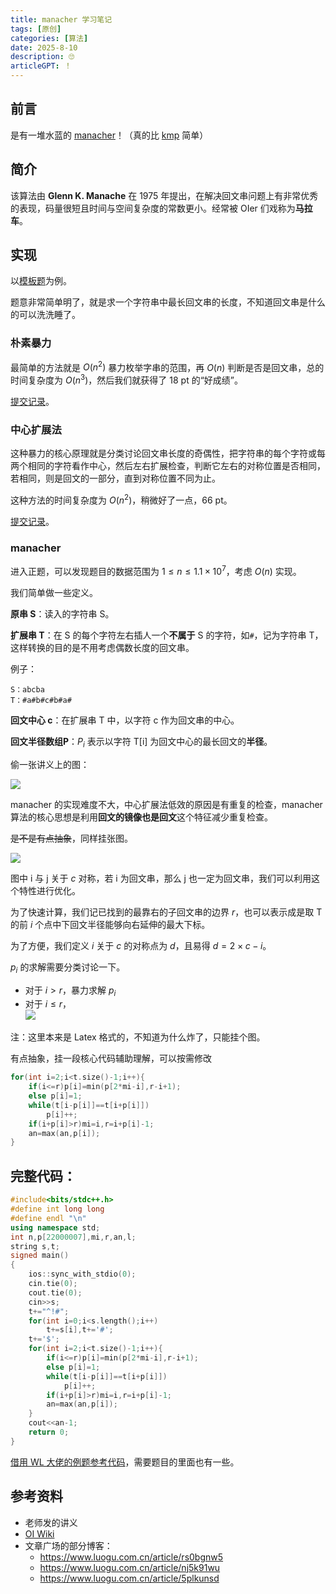 ```yaml
---
title: manacher 学习笔记
tags: [原创]
categories: [算法]
date: 2025-8-10
description: 🙄
articleGPT: ！
---
```


## 前言
是有一堆水蓝的 [manacher](https://oi-wiki.org/string/manacher/)！（真的比 [kmp](https://oi-wiki.org/string/kmp/) 简单）

## 简介
该算法由 **Glenn K. Manache** 在 1975 年提出，在解决回文串问题上有非常优秀的表现，码量很短且时间与空间复杂度的常数更小。经常被 OIer 们戏称为**马拉车**。

## 实现
以[模板题](https://www.luogu.com.cn/problem/P3805)为例。

题意非常简单明了，就是求一个字符串中最长回文串的长度，不知道回文串是什么的可以洗洗睡了。

### 朴素暴力
最简单的方法就是 $O(n^2)$ 暴力枚举字串的范围，再 $O(n)$ 判断是否是回文串，总的时间复杂度为 $O(n^3)$，然后我们就获得了 18 pt 的“好成绩”。

[提交记录](https://www.luogu.com.cn/record/230080939)。

### 中心扩展法
这种暴力的核心原理就是分类讨论回文串长度的奇偶性，把字符串的每个字符或每两个相同的字符看作中心，然后左右扩展检查，判断它左右的对称位置是否相同，若相同，则是回文的一部分，直到对称位置不同为止。

这种方法的时间复杂度为 $O(n^2)$，稍微好了一点，66 pt。

[提交记录](https://www.luogu.com.cn/record/230083188)。

### manacher
进入正题，可以发现题目的数据范围为 $1\le n\le 1.1×10^7$，考虑 $O(n)$ 实现。

我们简单做一些定义。

**原串 S**：读入的字符串 S。  

**扩展串 T**：在 S 的每个字符左右插人一个**不属于** S 的字符，如`#`，记为字符串 T，这样转换的目的是不用考虑偶数长度的回文串。

例子：
```
S：abcba  
T：#a#b#c#b#a#
```
**回文中心 c**：在扩展串 T 中，以字符 c 作为回文串的中心。

**回文半径数组P**：$P_i$ 表示以字符 T[i] 为回文中心的最长回文的**半径**。

偷一张讲义上的图：

![](https://cdn.luogu.com.cn/upload/image_hosting/d8l1nf9o.png)

manacher 的实现难度不大，中心扩展法低效的原因是有重复的检查，manacher算法的核心思想是利用**回文的镜像也是回文**这个特征减少重复检查。

~~是不是有点抽象~~，同样挂张图。

![](https://cdn.luogu.com.cn/upload/image_hosting/xx8muyrn.png)

图中 i 与 j 关于 $c$ 对称，若 i 为回文串，那么 j 也一定为回文串，我们可以利用这个特性进行优化。

为了快速计算，我们记已找到的最靠右的子回文串的边界 $r$，也可以表示成是取 T 的前 $i$ 个点中下回文半径能够向右延伸的最大下标。

为了方便，我们定义 $i$ 关于 $c$ 的对称点为 $d$，且易得 $d=2\times c-i$。

$p_i$ 的求解需要分类讨论一下。

- 对于 $i>r$，暴力求解 $p_i$
- 对于 $i\le r$，  
	![](https://cdn.luogu.com.cn/upload/image_hosting/80mmdxp6.png)

注：这里本来是 Latex 格式的，不知道为什么炸了，只能挂个图。

有点抽象，挂一段核心代码辅助理解，可以按需修改
```cpp
for(int i=2;i<t.size()-1;i++){
    if(i<=r)p[i]=min(p[2*mi-i],r-i+1);
    else p[i]=1;
    while(t[i-p[i]]==t[i+p[i]])
        p[i]++;
    if(i+p[i]>r)mi=i,r=i+p[i]-1;
    an=max(an,p[i]);
}
```

## 完整代码：
```cpp
#include<bits/stdc++.h>
#define int long long
#define endl "\n"
using namespace std;
int n,p[22000007],mi,r,an,l;
string s,t;
signed main()
{
	ios::sync_with_stdio(0);
	cin.tie(0);
	cout.tie(0);
	cin>>s;
	t+="^!#";
	for(int i=0;i<s.length();i++)
		t+=s[i],t+='#';
	t+='$';
	for(int i=2;i<t.size()-1;i++){
		if(i<=r)p[i]=min(p[2*mi-i],r-i+1);
		else p[i]=1;
		while(t[i-p[i]]==t[i+p[i]])
			p[i]++;
		if(i+p[i]>r)mi=i,r=i+p[i]-1;
		an=max(an,p[i]);
	}
    cout<<an-1;
	return 0;
}
```

[借用 WL 大佬的例题参考代码](https://www.luogu.com/article/fh4izofe)，需要题目的里面也有一些。

## 参考资料
- 老师发的讲义
- [OI Wiki](https://oi-wiki.org/string/manacher/)
- 文章广场的部分博客：
  - https://www.luogu.com.cn/article/rs0bgnw5
  - https://www.luogu.com.cn/article/nj5k91wu
  - https://www.luogu.com.cn/article/5plkunsd
